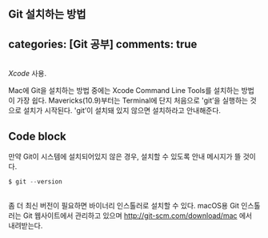 Git 설치하는 방법
---
categories: [Git 공부]
comments: true
---

<br>
<dfn info="Mac에 설치">Xcode</dfn> 사용.

Mac에 Git을 설치하는 방법 중에는 Xcode Command Line Tools를 설치하는 방법이 가장 쉽다. Mavericks(10.9)부터는 Terminal에 단지 처음으로 'git’을 실행하는 것으로 설치가 시작된다. 'git’이 설치돼 있지 않으면 설치하라고 안내해준다.

## Code block
만약 Git이 시스템에 설치되어있지 않은 경우, 설치할 수 있도록 안내 메시지가 뜰 것이다.

```python
$ git --version
    
```
좀 더 최신 버전이 필요하면 바이너리 인스톨러로 설치할 수 있다. macOS용 Git 인스톨러는 Git 웹사이트에서 관리하고 있으며 http://git-scm.com/download/mac 에서 내려받는다.



